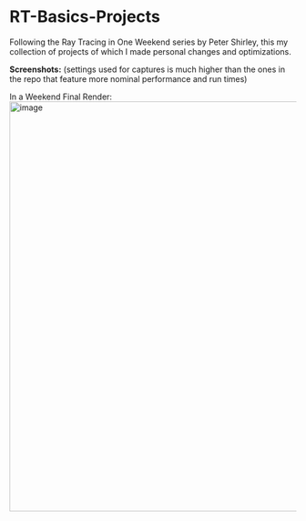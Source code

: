 # RT-Basics-Projects

Following the Ray Tracing in One Weekend series by Peter Shirley, this my collection of projects of which I made personal changes and optimizations.




**Screenshots:**
(settings used for captures is much higher than the ones in the repo that feature more nominal performance and run times)

In a Weekend Final Render:
<img width="1280" height="720" alt="image" src="https://github.com/user-attachments/assets/85680de6-700f-4800-8211-b9e59c510ff8" />

